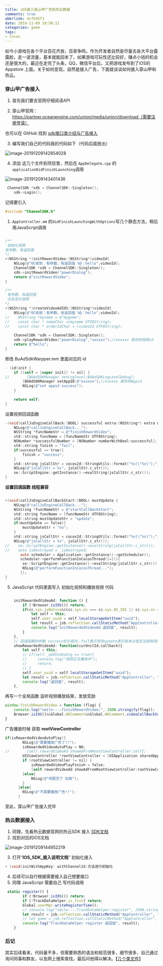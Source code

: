 ```yaml
---
title: iOS接入穿山甲广告和热云数据
comments: true
abbrlink: dcfb45f3
date: 2019-11-09 19:58:11
categories: game
tags:
- Cocos
---
```


如今小游戏在各个平台百花齐放，百家争鸣，作为开发者自然是尽量去各大平台露露脸，走一波流量，基本就能回本了，如果游戏可玩性还比较好，赚点小钱的机会还是很大的，最近在走完了头条，QQ，微信平台后，又把游戏发布到了iOS的Appstore 上面。关于如何变现，自然是接入广告，下面就谈谈如何接入穿山甲和热云。

<!--more-->

### 穿山甲广告接入

1. 首先我们要去官网仔细阅读API

2. 穿山甲官网：https://partner.oceanengine.com/union/media/union/download（需要注册登录）

也可以在 GitHub 找到 [sdk接口类介绍与广告接入](https://github.com/bytedance/Bytedance-UnionAD/blob/master/Bytedance-UnionAd/Document/UnioniOSSDK.md)

3. 编写我们自己的代码我的代码如下（代码后面放出）

![image-20191209142854028](iOS接入穿山甲广告和热云数据/image-20191209142854028.png)

4. 添加 这几个文件到项目里，然后在 `AppDelegate.cpp` 的`applicationDidFinishLaunching`调用

![image-20191209143401436](iOS接入穿山甲广告和热云数据/image-20191209143401436.png)

```objective-c
 ChannelSDK *sdk = ChannelSDK::Singleton();
    sdk->Login();
```

记得要引入 

```objective-c
#include "ChannelSDK.h"
```

1. `AppController.mm` 的`didFinishLaunchingWithOptions`写几个静态方法，稍后用JavaScript调用

```objective-c

/**
 初始化视频
有参数，有返回值
*/
+(NSString *)initRewardVideo:(NSString*)videoId{
    NSLog(@"OC收到：有参数，有返回值 %@：hello",videoId);
    ChannelSDK *sdk = ChannelSDK::Singleton();
    sdk->initRewardVideo("powerDialog");
    return @"initRewardVideo";
}

/**
 有参数，有返回值
 点击显示视频
*/
+(NSString *)createVideoAdIOS:(NSString*)videoId{
    NSLog(@"OC收到：有参数，有返回值 %@：hello",videoId);
//    NSString *myname = @"mygame";
//    const char * nameChar =[myname UTF8String];
//    const char * orderIdChar = [videoId UTF8String];
    
    ChannelSDK *sdk = ChannelSDK::Singleton();
    sdk->playRewardVideo("powerDialog","xxxxxx");//xxxxxx 是你的视频id
    return @"hello";
}
```

修改 BuAdSdkWarpper.mm 里面对应的 id

```objective-c
- (id)init {
    if ((self = [super init]) != nil) {
//        [BUAdSDKManager setLoglevel:BUAdSDKLogLevelDebug];
        [BUAdSDKManager setAppID:@"xxxxxx"];//xxxxxx 是你的Appid
        NSLog(@"set appid success");
    }
    
    return self;
}
```

设置视频回调函数

```objective-c
-(void)callJsEngineCallBack:(BOOL) successful extra:(NSString*) extra name:(NSString*) name {
    NSLog(@"callJsEngineCallBack...");
    NSString *funcNameStr = @"finishRewardVideo";
    std::string funcName = [funcNameStr UTF8String];
    NSNumber *successfulNumber = [NSNumber numberWithBool:successful];
    std::string finish = "fail";
    if(successful == true){
        finish = "success";
    }
    std::string jsCallStr = cocos2d::StringUtils::format("%s(\"%s\");",funcName.c_str(),finish.c_str());
    NSLog(@"jsCallStr = %s", jsCallStr.c_str());
    se::ScriptEngine::getInstance()->evalString(jsCallStr.c_str());
}
```

**设置回调函数 线程兼容**

```objective-c

+(void)callJsEngineCallBackStart:(BOOL) mustUpdate {
    NSLog(@"callJsEngineCallBack...");
    NSString *funcNameStr = @"startCallBackStart";
    std::string funcName = [funcNameStr UTF8String];
    std::string mustUpdateStr = "update";
    if(mustUpdate == false){
        mustUpdateStr = "no";
    }
    std::string jsCallStr = cocos2d::StringUtils::format("%s(\"%s\");",funcName.c_str(),mustUpdateStr.c_str());
    NSLog(@"jsCallStr = %s", jsCallStr.c_str());
//    se::ScriptEngine::getInstance()->evalString(jsCallStr.c_str());
//    auto isDestroyed = _isDestroyed;
       auto scheduler = Application::getInstance()->getScheduler();
       scheduler->performFunctionInCocosThread([=](){
        se::ScriptEngine::getInstance()->evalString(jsCallStr.c_str());
        NSLog(@"performFunctionInCocosThread...");
       });
}
```



5. JavaScript 代码里面写入 初始化视频和播放视频 代码

```javascript

    initRewardedVideoAd: function () {
        if (!Browser.isIOS()) return;
        if(cc.sys.isNative&&(cc.sys.os === cc.sys.OS_IOS || cc.sys.os === cc.sys.OS_OSX)){
            let self = this;
            self.user_uuid = self.localStorageGetItem("uuid");
            let result = jsb.reflection.callStaticMethod("AppController", "initRewardVideo:",self.user_uuid);
            console.log("initRewardedVideoAd 返回值", result);
        }
    },
    // 回调函数的参数 success标示成功，fail表示失败update表示版本过低无法调用视频error视频错误
    showRewardedVideoAd: function(curUnitId,callback){
        let self = this;
        // if(self._addVideoIng == true){
        //     console.log("视频正在播放中");
        //     return;
        // }
        self.user_uuid = self.localStorageGetItem("uuid");
        let result = jsb.reflection.callStaticMethod("AppController", "createVideoAdIOS:",self.user_uuid);
        console.log("返回值", result);
    },
```

再写一个全局函数 监听视频播放结束，发放奖励

```javascript
window.finishRewardVideo = function (flag) {
    console.log("smile----finishRewardVideo:", JSON.stringify(flag));
    Browser.isIOS()&&Global.WXComment&&Global.WXComment.videoCallBackSuccess(flag);
}
```

广告播放时候 获取 **rootViewController**

```objective-c
if(isRewardedVideoAutoPlay){
        NSLog(@"需要播放广告了!!");
        isRewardedVideoAutoPlay = NO;
//        [self.rewardVideoAd showAdFromRootViewController:self];
        UIViewController *rootViewController = [UIApplication sharedApplication].keyWindow.rootViewController;
        if (rootViewController != nil) {
            isRewardedVideoPlayFinish = false;
            [self.rewardVideoAd showAdFromRootViewController:rootViewController];
        }else{
            NSLog(@"视图空了 拉取");
        }
      }else{
        NSLog(@"不需要播放广告!!");
      }
```

至此，穿山甲广告接入完毕

### 热云数据接入

1. 同理，先看热云数据官网的热云SDK 接入 [SDK文档](http://doc.trackingio.com/sdkwen-dang.html)
2. 找到对应的iOS文档

![image-20191209144952219](iOS接入穿山甲广告和热云数据/image-20191209144952219.png)

3. 打开“**IOS_SDK_接入说明文档**” 初始化接入

```objective-c
+ (void)initWithAppKey: withChannelId:方法进行初始化
```

4. 后续可以自行根据需要接入自己想要接口
5. 同理 JavaScript 需要自己 写代码调用

```javascript
 static register() {
        if (!Browser.isIOS()) return;
        if (!TrackDataHelper.is_fist) return;
        Global.userMgr.writeRegisterTime();
        // console.log("smile----TrackDataHelper:register", JSON.stringify(TrackDataHelper.user_id));
        let result = jsb.reflection.callStaticMethod("AppController", "registerTrack:", TrackDataHelper.user_id);
        // let game = jsb.reflection.callStaticMethod("AppController", "registerGameTrack:",TrackDataHelper.user_id);
        console.log("TrackDataHelper register 返回值", result);
    }
```

### 后记

其实后续看来，代码量不多，但需要熟悉的语法和规范很多，细节很多，自己通过询问同事和群友，以及网上搜索查找，最后问他得以解决。【[几个类文件](https://github.com/jsroads/BuAdSdkWarpper)】



